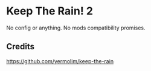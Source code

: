 # Keep The Rain! 2

No config or anything. No mods compatibility promises.

## Credits

https://github.com/yermolim/keep-the-rain
